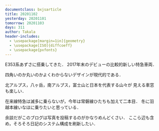 ```yaml
---
documentclass: bxjsarticle
title: 20201102
yesterday: 20201101
tomorrow: 20201103
days: 311
author: Takala
header-includes:
  - \usepackage[margin=1in]{geometry}
  - \usepackage[ISO]{diffcoeff}
  - \usepackage{pxfonts}
---
```



E353系あずさに搭乗してきた．
2017年末のデビューの比較的新しい特急車両．


四角いのか丸いのかよくわからないデザインが現代的である．



北アルプス，八ヶ岳，南アルプス，富士山と日本を代表する山々が
見える車窓も楽しい．


在来線特急は滅多に乗らないが，今年は常磐線ひたちも加えて二本目．
冬に羽越本線いなほに乗りたいと思っている．


余談だがこのブログは写真を投稿するのがかなりめんどくさい．
ここら辺も含め，そろそろ日記のシステム構成を刷新したい．
